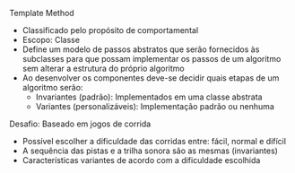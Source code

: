 Template Method

- Classificado pelo propósito de comportamental
- Escopo: Classe
- Define um modelo de passos abstratos que serão fornecidos às subclasses para que possam implementar os passos de um algoritmo sem alterar a estrutura do próprio algoritmo
- Ao desenvolver os componentes deve-se decidir quais etapas de um algoritmo serão:
  - Invariantes (padrão): Implementados em uma classe abstrata
  - Variantes (personalizáveis): Implementação padrão ou nenhuma

Desafio: Baseado em jogos de corrida
- Possível escolher a dificuldade das corridas entre: fácil, normal e difícil
- A sequência das pistas e a trilha sonora são as mesmas (invariantes)
- Características variantes de acordo com a dificuldade escolhida
